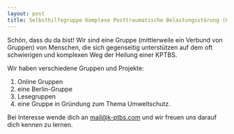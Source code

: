 ```yaml
---
layout: post
title: Selbsthilfegruppe Komplexe Posttraumatische Belastungsstörung (KPTBS)
---
```


Schön, dass du da bist! Wir sind eine Gruppe (mittlerweile ein Verbund von Gruppen) von Menschen, die sich gegenseitig unterstützen auf dem oft schwierigen und komplexen Weg der Heilung einer KPTBS. 

Wir haben verschiedene Gruppen und Projekte: 
1) Online Gruppen
2) eine Berlin-Gruppe
3) Lesegruppen
4) eine Gruppe in Gründung zum Thema Umweltschutz.

Bei Interesse wende dich an <a href="mailto:mail@k-ptbs.com">mail@k-ptbs.com</a> und wir freuen uns darauf dich kennen zu lernen.
